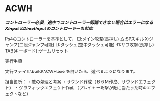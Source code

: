 # ACWH

***コントローラー必須、途中でコントローラー認識できない場合はエラーになる***
***XInputとDirectInputのコントローラーも対応***

Ps4のコントローラーを基準として、
□:メイン攻撃(長押し)
△:SPスキル
X:ジャンプ(二段ジャンプ可能)
L1:ダッシュ(空中ダッシュ可能)
R1:サブ攻撃(長押し)
TAB(キーボード):ゲームリセット

実行手順

実行ファイル\build\ACWH.exe を開いたら、遊べるようになります。



担当箇所：
・敵の処理と考案
・サウンド作成（ＢＧＭ作成、サウンドエフェクト）
・グラフィックエフェクト作成
（プレイヤー攻撃が敵に当たった時のエフェクトなど）


